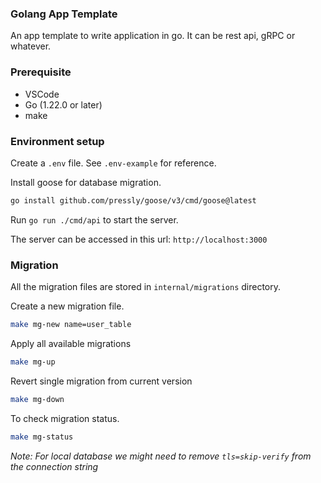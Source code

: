 ### Golang App Template
An app template to write application in go. It can be rest api, gRPC or whatever.

### Prerequisite
- VSCode
- Go (1.22.0 or later)
- make

### Environment setup
Create a `.env` file. See `.env-example` for reference.

Install goose for database migration.

```bash
go install github.com/pressly/goose/v3/cmd/goose@latest
```

Run `go run ./cmd/api` to start the server.

The server can be accessed in this url: `http://localhost:3000`

### Migration
All the migration files are stored in `internal/migrations` directory.

Create a new migration file.

```bash
make mg-new name=user_table
```

Apply all available migrations

```bash
make mg-up
```

Revert single migration from current version

```bash
make mg-down
```

To check migration status.

```bash
make mg-status
```

_Note: For local database we might need to remove `tls=skip-verify` from the connection string_